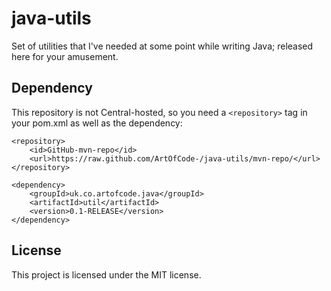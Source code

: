 # java-utils
Set of utilities that I've needed at some point while writing Java; released here for your amusement.

## Dependency
This repository is not Central-hosted, so you need a `<repository>` tag in your pom.xml as well as the dependency:

    <repository>
        <id>GitHub-mvn-repo</id>
        <url>https://raw.github.com/ArtOfCode-/java-utils/mvn-repo/</url>
    </repository>
    
<!-- -->

    <dependency>
        <groupId>uk.co.artofcode.java</groupId>
        <artifactId>util</artifactId>
        <version>0.1-RELEASE</version>
    </dependency>
    
## License
This project is licensed under the MIT license.
    
